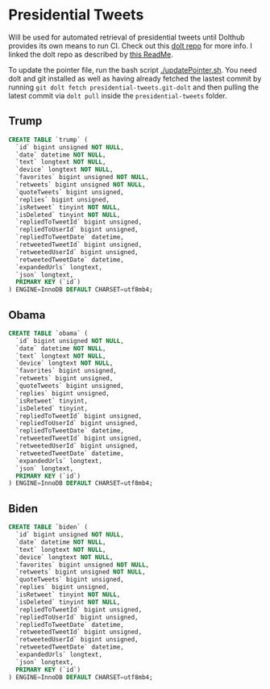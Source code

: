 # Presidential Tweets

Will be used for automated retrieval of presidential tweets until Dolthub provides its own means to run CI. Check out this [dolt repo][repo] for more info. I linked the dolt repo as described by [this ReadMe][dolt-link].

To update the pointer file, run the bash script [./updatePointer.sh][update-pointer]. You need dolt and git installed as well as having already fetched the lastest commit by running `git dolt fetch presidential-tweets.git-dolt` and then pulling the latest commit via `dolt pull` inside the `presidential-tweets` folder.

## Trump
```sql
CREATE TABLE `trump` (
  `id` bigint unsigned NOT NULL,
  `date` datetime NOT NULL,
  `text` longtext NOT NULL,
  `device` longtext NOT NULL,
  `favorites` bigint unsigned NOT NULL,
  `retweets` bigint unsigned NOT NULL,
  `quoteTweets` bigint unsigned,
  `replies` bigint unsigned,
  `isRetweet` tinyint NOT NULL,
  `isDeleted` tinyint NOT NULL,
  `repliedToTweetId` bigint unsigned,
  `repliedToUserId` bigint unsigned,
  `repliedToTweetDate` datetime,
  `retweetedTweetId` bigint unsigned,
  `retweetedUserId` bigint unsigned,
  `retweetedTweetDate` datetime,
  `expandedUrls` longtext,
  `json` longtext,
  PRIMARY KEY (`id`)
) ENGINE=InnoDB DEFAULT CHARSET=utf8mb4;
```

## Obama
```sql
CREATE TABLE `obama` (
  `id` bigint unsigned NOT NULL,
  `date` datetime NOT NULL,
  `text` longtext NOT NULL,
  `device` longtext NOT NULL,
  `favorites` bigint unsigned,
  `retweets` bigint unsigned,
  `quoteTweets` bigint unsigned,
  `replies` bigint unsigned,
  `isRetweet` tinyint,
  `isDeleted` tinyint,
  `repliedToTweetId` bigint unsigned,
  `repliedToUserId` bigint unsigned,
  `repliedToTweetDate` datetime,
  `retweetedTweetId` bigint unsigned,
  `retweetedUserId` bigint unsigned,
  `retweetedTweetDate` datetime,
  `expandedUrls` longtext,
  `json` longtext,
  PRIMARY KEY (`id`)
) ENGINE=InnoDB DEFAULT CHARSET=utf8mb4;
```

## Biden
```sql
CREATE TABLE `biden` (
  `id` bigint unsigned NOT NULL,
  `date` datetime NOT NULL,
  `text` longtext NOT NULL,
  `device` longtext NOT NULL,
  `favorites` bigint unsigned NOT NULL,
  `retweets` bigint unsigned NOT NULL,
  `quoteTweets` bigint unsigned,
  `replies` bigint unsigned,
  `isRetweet` tinyint NOT NULL,
  `isDeleted` tinyint NOT NULL,
  `repliedToTweetId` bigint unsigned,
  `repliedToUserId` bigint unsigned,
  `repliedToTweetDate` datetime,
  `retweetedTweetId` bigint unsigned,
  `retweetedUserId` bigint unsigned,
  `retweetedTweetDate` datetime,
  `expandedUrls` longtext,
  `json` longtext,
  PRIMARY KEY (`id`)
) ENGINE=InnoDB DEFAULT CHARSET=utf8mb4;
```

[repo]: https://www.dolthub.com/repositories/alexis-evelyn/presidential-tweets
[dolt-link]: https://github.com/dolthub/dolt/blob/master/go/cmd/git-dolt/README.md
[update-pointer]: updatePointer.sh
